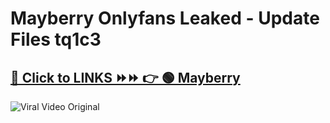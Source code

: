 
 # Mayberry Onlyfans Leaked - Update Files tq1c3

## <h2><a href="https://clipsfans.com/Mayberry&ref=git">🔗 Click to LINKS ⏩⏩ 👉 🟢 Mayberry </a></h2>

<a href="https://clipsfans.com/Mayberry&ref=git" rel="nofollow" data-target="animated-image.originalLink"><img src="https://i.ibb.co.com/xMMVF88/686577567.gif" alt="Viral Video Original" style="max-width: 100%; display: inline-block;" data-target="animated-image.originalImage"></a>

